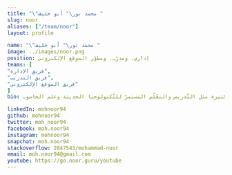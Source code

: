 ```yaml
---
title: "\"محمد نور\" أبو خليف "
slug: noor
aliases: ["/team/noor"]
layout: profile

name: "\"محمد نور\" أبو خليف "
image: ../images/noor.png
position: إداري، ومدرّب، ومطوّر الموقع الإلكتروني
teams: [
"فريق الإدارة",
"فريق التدريب",
"فريق الموقع الإلكتروني"
]
bio: مهندس تطوير برمجيّات، أعمل حاليًا لدى أمازون، لديّ اهتمامات كثيرة مثل التّدريس والتعّلّم المستمرّ للتّكنولوجيا الحديثة وعلم الحاسوب.

linkedIn: mohnoor94
github: mohnoor94
twitter: moh_noor94
facebook: moh.noor94
instagram: mohnoor94
snapchat: moh.noor94
stackoverflow: 2847543/mohammad-noor
email: moh.noor94@gmail.com
youtube: https://go.noor.guru/youtube
---
```


